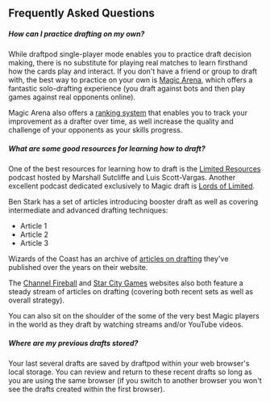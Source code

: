 ## Frequently Asked Questions


##### How can I practice drafting on my own?

While draftpod single-player mode enables you to practice draft decision making, there is no substitute for playing real matches to learn firsthand how the cards play and interact. If you don't have a friend or group to draft with, the best way to practice on your own is [Magic Arena](https://magic.wizards.com/en/mtgarena), which offers a fantastic solo-drafting experience (you draft against bots and then play games against real opponents online).

Magic Arena also offers a [ranking system]() that enables you to track your improvement as a drafter over time, as well increase the quality and challenge of your opponents as your skills progress.

##### What are some good resources for learning how to draft?

One of the best resources for learning how to draft is the [Limited Resources](http://lrcast.com/) podcast hosted by Marshall Sutcliffe and Luis Scott-Vargas. Another excellent podcast dedicated exclusively to Magic draft is [Lords of Limited](https://lordsoflimited.libsyn.com/). 

Ben Stark has a set of articles introducing booster draft as well as covering intermediate and advanced drafting techniques:

* Article 1
* Article 2
* Article 3

Wizards of the Coast has an archive of [articles on drafting]() they've published over the years on their website.

The [Channel Fireball]() and [Star City Games]() websites also both feature a steady stream of articles on drafting (covering both recent sets as well as overall strategy).

You can also sit on the shoulder of the some of the very best Magic players in the world as they draft by watching streams and/or YouTube videos. 

##### Where are my previous drafts stored?

Your last several drafts are saved by draftpod within your web browser's local storage. You can review and return to these recent drafts so long as you are using the same browser (if you switch to another browser you won't see the drafts created within the first browser).

